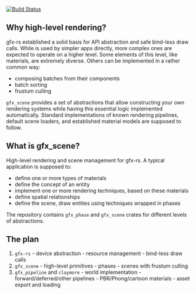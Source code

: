 [![Build Status](https://travis-ci.org/kvark/gfx_scene.png?branch=master)](https://travis-ci.org/kvark/gfx_scene)

## Why high-level rendering?

gfx-rs established a solid basis for API abstraction and safe bind-less draw calls. While is used by simpler apps directly, more complex ones are expected to operate on a higher level. Some elements of this level, like materials, are extremely diverse. Others can be implemented in a rather common way:
  - composing batches from their components
  - batch sorting
  - frustum culling

`gfx_scene` provides a set of abstractions that allow constructing your own rendering systems while having this essential logic implemented automatically. Standard implementations of known rendering pipelines, default scene loaders, and established material models are supposed to follow.

## What is gfx_scene?

High-level rendering and scene management for gfx-rs. A typical application is supposed to:
  - define one or more types of materials
  - define the concept of an entity
  - implement one or more rendering techniques, based on these materials
  - define spatial relationships
  - define the scene, draw entities using techniques wrapped in phases

The repository contains `gfx_phase` and `gfx_scene` crates for different levels of abstractions.

## The plan

  1. `gfx-rs`
  	- device abstraction
  	- resource management
  	- bind-less draw calls
  2. `gfx_scene`
    - high-level primitives
    - phases
    - scenes with frustum culling
  3. `gfx_pipeline` and `claymore`
    - world implementation
    - forward/deferred/other pipelines
    - PBR/Phong/cartoon materials
    - asset export and loading
